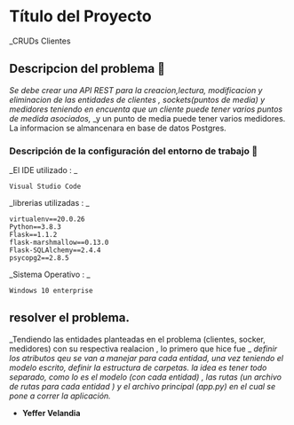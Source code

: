 # Título del Proyecto

_CRUDs Clientes 

## Descripcion del problema 🚀

_Se debe crear una API REST para la creacion,lectura, modificacion y eliminacion de las entidades de clientes ,_ 
_sockets(puntos de media) y medidores teniendo en encuenta que un cliente puede tener varios puntos de medida asociados,_
_y un punto de media puede tener varios medidores. La informacion se almancenara en base de datos Postgres. 



### Descripción de la configuración del entorno de trabajo 🔧

_El IDE utilizado : _
```
Visual Studio Code
```

_librerias utilizadas : _

```
virtualenv==20.0.26
Python==3.8.3
Flask==1.1.2
flask-marshmallow==0.13.0
Flask-SQLAlchemy==2.4.4
psycopg2==2.8.5
```

_Sistema Operativo : _
```
Windows 10 enterprise
```

## resolver el problema. 
_Tendiendo las entidades planteadas en el problema (clientes, socker, medidores) con su respectiva realacion , lo primero que hice fue _
_definir los atributos qeu se van a manejar para cada entidad, una vez teniendo el modelo escrito, definir la estructura de carpetas._
_la idea es tener todo separado, como lo es el modelo (con cada entidad) , las rutas (un archivo de rutas para cada entidad )  y el_ _archivo principal (app.py) en el cual se pone a correr la aplicación._


* **Yeffer Velandia** 

